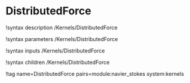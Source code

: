 # DistributedForce

!syntax description /Kernels/DistributedForce

!syntax parameters /Kernels/DistributedForce

!syntax inputs /Kernels/DistributedForce

!syntax children /Kernels/DistributedForce

!tag name=DistributedForce pairs=module:navier_stokes system:kernels
